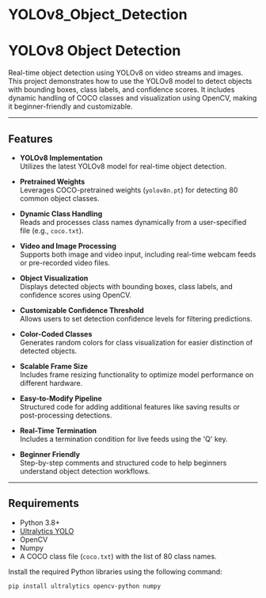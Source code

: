 # YOLOv8_Object_Detection
# YOLOv8 Object Detection

Real-time object detection using YOLOv8 on video streams and images. This project demonstrates how to use the YOLOv8 model to detect objects with bounding boxes, class labels, and confidence scores. It includes dynamic handling of COCO classes and visualization using OpenCV, making it beginner-friendly and customizable.

---

## Features

- **YOLOv8 Implementation**  
  Utilizes the latest YOLOv8 model for real-time object detection.
  
- **Pretrained Weights**  
  Leverages COCO-pretrained weights (`yolov8n.pt`) for detecting 80 common object classes.

- **Dynamic Class Handling**  
  Reads and processes class names dynamically from a user-specified file (e.g., `coco.txt`).

- **Video and Image Processing**  
  Supports both image and video input, including real-time webcam feeds or pre-recorded video files.

- **Object Visualization**  
  Displays detected objects with bounding boxes, class labels, and confidence scores using OpenCV.

- **Customizable Confidence Threshold**  
  Allows users to set detection confidence levels for filtering predictions.

- **Color-Coded Classes**  
  Generates random colors for class visualization for easier distinction of detected objects.

- **Scalable Frame Size**  
  Includes frame resizing functionality to optimize model performance on different hardware.

- **Easy-to-Modify Pipeline**  
  Structured code for adding additional features like saving results or post-processing detections.

- **Real-Time Termination**  
  Includes a termination condition for live feeds using the 'Q' key.

- **Beginner Friendly**  
  Step-by-step comments and structured code to help beginners understand object detection workflows.

---

## Requirements

- Python 3.8+
- [Ultralytics YOLO](https://github.com/ultralytics/ultralytics)
- OpenCV
- Numpy
- A COCO class file (`coco.txt`) with the list of 80 class names.

Install the required Python libraries using the following command:
```bash
pip install ultralytics opencv-python numpy
